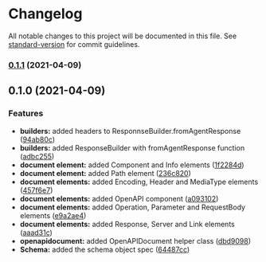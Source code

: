 # Changelog

All notable changes to this project will be documented in this file. See [standard-version](https://github.com/conventional-changelog/standard-version) for commit guidelines.

### [0.1.1](https://github.com/MutterPedro/easy-api-doc/compare/v0.1.0...v0.1.1) (2021-04-09)

## 0.1.0 (2021-04-09)


### Features

* **builders:** added headers to ResponnseBuilder.fromAgentResponse ([94ab80c](https://github.com/MutterPedro/easy-api-doc/commit/94ab80c00a151e7cb29cdfad48aaf012ff1706a0))
* **builders:** added ResponseBuilder with fromAgentResponse function ([adbc255](https://github.com/MutterPedro/easy-api-doc/commit/adbc25553f1bdc7f2f4038206d423df5df4a0ad8))
* **document element:** added Component and Info elements ([1f2284d](https://github.com/MutterPedro/easy-api-doc/commit/1f2284d665abeb86da15fe893a731bb98e419b6d))
* **document element:** added Path element ([236c820](https://github.com/MutterPedro/easy-api-doc/commit/236c820ca0db4d055847d92eae52fd750e97ef01))
* **document elements:** added Encoding, Header and MediaType elements ([457f6e7](https://github.com/MutterPedro/easy-api-doc/commit/457f6e77ddc1b8c373a67da5cdff65ea58a2eb46))
* **document elements:** added OpenAPI component ([a093102](https://github.com/MutterPedro/easy-api-doc/commit/a0931028b7e843a57b49e9cf6b9de760a9e1eecd))
* **document elements:** added Operation, Parameter and RequestBody elements ([e9a2ae4](https://github.com/MutterPedro/easy-api-doc/commit/e9a2ae48b4c39984a13d1fb5a2a552ac7e453c37))
* **document elements:** added Response, Server and Link elements ([aaad31c](https://github.com/MutterPedro/easy-api-doc/commit/aaad31c35409cf868ce9d5f259c09bd94adee8bf))
* **openapidocument:** added OpenAPIDocument helper class ([dbd9098](https://github.com/MutterPedro/easy-api-doc/commit/dbd9098cc5c33c92573e2c9cb574994721aedb77))
* **Schema:** added the schema object spec ([64487cc](https://github.com/MutterPedro/easy-api-doc/commit/64487cc0a6cb8afa25cdef8e171b74cda4a0b10a))
